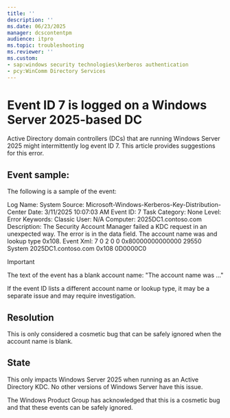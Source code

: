 ```yaml
---
title: ''
description: ''
ms.date: 06/23/2025
manager: dcscontentpm
audience: itpro
ms.topic: troubleshooting
ms.reviewer: ''
ms.custom:
- sap:windows security technologies\kerberos authentication
- pcy:WinComm Directory Services
---
```

# Event ID 7 is logged on a Windows Server 2025-based DC

Active Directory domain controllers (DCs) that are running Windows Server 2025 might intermittently log event ID 7. This article provides suggestions for this error.

## Event sample:

The following is a sample of the event:

Log Name: System
Source: Microsoft-Windows-Kerberos-Key-Distribution-Center
Date: 3/11/2025 10:07:03 AM
Event ID: 7
Task Category: None
Level: Error
Keywords: Classic
User: N/A
Computer: 2025DC1.contoso.com
Description:
The Security Account Manager failed a KDC request in an unexpected way. The error is in the data field. The account name was and lookup type 0x108.
Event Xml:
<Event
xmlns="http://schemas.microsoft.com/win/2004/08/events/event">
 <System>
 <Provider Name="Microsoft-Windows-Kerberos-Key-Distribution-Center" Guid="{3FD9DA1A-5A54-46C5-9A26-9BD7C0685056}" EventSourceName="KDC" />
 <EventID Qualifiers="49152">7</EventID>
 <Version>0</Version>
 <Level>2</Level>
 <Task>0</Task>
 <Opcode>0</Opcode>
 <Keywords>0x80000000000000</Keywords>
 <TimeCreated SystemTime="2025-03-11T07:07:03.7950701Z" />
 <EventRecordID>29550</EventRecordID>
 <Correlation />
 <Execution ProcessID="896" ThreadID="0" />
 <Channel>System</Channel>
 <Computer>2025DC1.contoso.com</Computer>
 <Security />
 </System>
 <EventData>
 <Data Name="AccountName">
 </Data>
 <Data Name="LookupType">0x108</Data>
 <Binary>0D0000C0</Binary>
 </EventData>
</Event>

> [!IMPORTANT]

The text of the event has a blank account name: "The account name was ..."

If the event ID lists a different account name or lookup type, it may be a separate issue and may require investigation.

## Resolution

This is only considered a cosmetic bug that can be safely ignored when the account name is blank.

## State

This only impacts Windows Server 2025 when running as an Active Directory KDC. No other versions of Windows Server have this issue.

The Windows Product Group has acknowledged that this is a cosmetic bug and that these events can be safely ignored.
